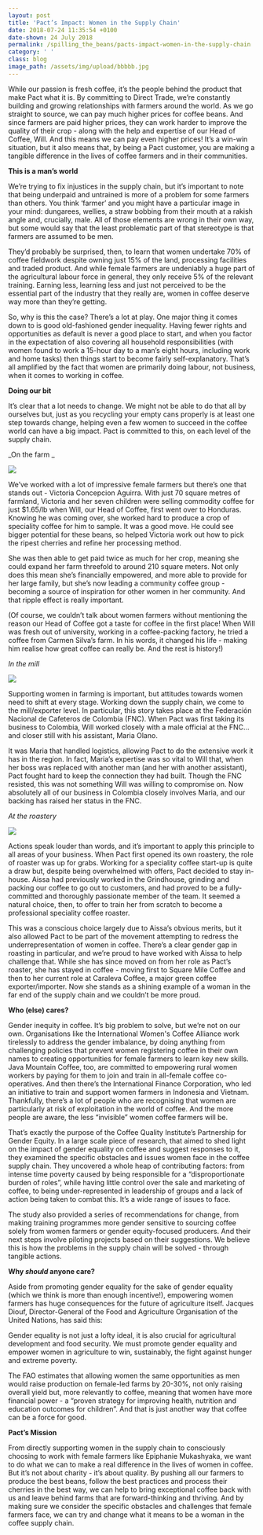 ```yaml
---
layout: post
title: 'Pact’s Impact: Women in the Supply Chain'
date: 2018-07-24 11:35:54 +0100
date-shown: 24 July 2018
permalink: /spilling_the_beans/pacts-impact-women-in-the-supply-chain
category: ' '
class: blog
image_path: /assets/img/upload/bbbbb.jpg
---
```

While our passion is fresh coffee, it’s the people behind the product that make Pact what it is. By committing to Direct Trade, we’re constantly building and growing relationships with farmers around the world. As we go straight to source, we can pay much higher prices for coffee beans. And since farmers are paid higher prices, they can work harder to improve the quality of their crop - along with the help and expertise of our Head of Coffee, Will. And this means we can pay even higher prices! It’s a win-win situation, but it also means that, by being a Pact customer, you are making a tangible difference in the lives of coffee farmers and in their communities.



**This is a man’s world**

We’re trying to fix injustices in the supply chain, but it’s important to note that being underpaid and untrained is more of a problem for some farmers than others. You think ‘farmer’ and you might have a particular image in your mind: dungarees, wellies, a straw bobbing from their mouth at a rakish angle and, crucially, male. All of those elements are wrong in their own way, but some would say that the least problematic part of that stereotype is that farmers are assumed to be men.

They’d probably be surprised, then, to learn that women undertake 70% of coffee fieldwork despite owning just 15% of the land, processing facilities and traded product. And while female farmers are undeniably a huge part of the agricultural labour force in general, they only receive 5% of the relevant training. Earning less, learning less and just not perceived to be the essential part of the industry that they really are, women in coffee deserve way more than they’re getting.

So, why is this the case? There’s a lot at play. One major thing it comes down to is good old-fashioned gender inequality. Having fewer rights and opportunities as default is never a good place to start, and when you factor in the expectation of also covering all household responsibilities (with women found to work a 15-hour day to a man’s eight hours, including work and home tasks) then things start to become fairly self-explanatory. That’s all amplified by the fact that women are primarily doing labour, not business, when it comes to working in coffee. 



**Doing our bit**

It’s clear that a lot needs to change. We might not be able to do that all by ourselves but, just as you recycling your empty cans properly is at least one step towards change, helping even a few women to succeed in the coffee world can have a big impact. Pact is committed to this, on each level of the supply chain.



_On the farm _

![](/assets/img/upload/bbbbb.jpg)

We’ve worked with a lot of impressive female farmers but there’s one that stands out - Victoria Concepcion Aguirra. With just 70 square metres of farmland, Victoria and her seven children were selling commodity coffee for just $1.65/lb when Will, our Head of Coffee, first went over to Honduras. Knowing he was coming over, she worked hard to produce a crop of speciality coffee for him to sample. It was a good move. He could see bigger potential for these beans, so helped Victoria work out how to pick the ripest cherries and refine her processing method.



She was then able to get paid twice as much for her crop, meaning she could expand her farm threefold to around 210 square meters. Not only does this mean she’s financially empowered, and more able to provide for her large family, but she’s now leading a community coffee group - becoming a source of inspiration for other women in her community. And that ripple effect is really important. 



(Of course, we couldn’t talk about women farmers without mentioning the reason our Head of Coffee got a taste for coffee in the first place! When Will was fresh out of university, working in a coffee-packing factory, he tried a coffee from Carmen Silva’s farm. In his words, it changed his life - making him realise how great coffee can really be. And the rest is history!)



_In the mill_

![](/assets/img/upload/img_4530.jpg)

Supporting women in farming is important, but attitudes towards women need to shift at every stage. Working down the supply chain, we come to the mill/exporter level. In particular, this story takes place at the Federación Nacional de Cafeteros de Colombia (FNC). When Pact was first taking its business to Colombia, Will worked closely with a male official at the FNC... and closer still with his assistant, Maria Olano. 

It was Maria that handled logistics, allowing Pact to do the extensive work it has in the region. In fact, Maria’s expertise was so vital to Will that, when her boss was replaced with another man (and her with another assistant), Pact fought hard to keep the connection they had built. Though the FNC resisted, this was not something Will was willing to compromise on. Now absolutely all of our business in Colombia closely involves Maria, and our backing has raised her status in the FNC.



_At the roastery_

![](/assets/img/upload/aissa-roasting-beans-cooler-1-2.jpg)

Actions speak louder than words, and it’s important to apply this principle to all areas of your business. When Pact first opened its own roastery, the role of roaster was up for grabs. Working for a speciality coffee start-up is quite a draw but, despite being overwhelmed with offers, Pact decided to stay in-house. Aissa had previously worked in the Grindhouse, grinding and packing our coffee to go out to customers, and had proved to be a fully-committed and thoroughly passionate member of the team. It seemed a natural choice, then, to offer to train her from scratch to become a professional speciality coffee roaster.



This was a conscious choice largely due to Aissa’s obvious merits, but it also allowed Pact to be part of the movement attempting to redress the underrepresentation of women in coffee. There’s a clear gender gap in roasting in particular, and we’re proud to have worked with Aissa to help challenge that. While she has since moved on from her role as Pact’s roaster, she has stayed in coffee - moving first to Square Mile Coffee and then to her current role at Caraleva Coffee, a major green coffee exporter/importer. Now she stands as a shining example of a woman in the far end of the supply chain and we couldn’t be more proud.



**Who (else) cares?**

Gender inequity in coffee. It’s big problem to solve, but we’re not on our own. Organisations like the International Women's Coffee Alliance work tirelessly to address the gender imbalance, by doing anything from challenging policies that prevent women registering coffee in their own names to creating opportunities for female farmers to learn key new skills. Java Mountain Coffee, too, are committed to empowering rural women workers by paying for them to join and train in all-female coffee co-operatives. And then there’s the International Finance Corporation, who led an initiative to train and support women farmers in Indonesia and Vietnam. Thankfully, there’s a lot of people who are recognising that women are particularly at risk of exploitation in the world of coffee. And the more people are aware, the less “invisible” women coffee farmers will be. 

That’s exactly the purpose of the Coffee Quality Institute’s Partnership for Gender Equity. In a large scale piece of research, that aimed to shed light on the impact of gender equality on coffee and suggest responses to it, they examined the specific obstacles and issues women face in the coffee supply chain. They uncovered a whole heap of contributing factors: from intense time poverty caused by being responsible for a “disproportionate burden of roles”, while having little control over the sale and marketing of coffee, to being under-represented in leadership of groups and a lack of action being taken to combat this. It’s a wide range of issues to face.

The study also provided a series of recommendations for change, from making training programmes more gender sensitive to sourcing coffee solely from women farmers or gender equity-focused producers. And their next steps involve piloting projects based on their suggestions. We believe this is how the problems in the supply chain will be solved - through tangible actions.



**Why _should_ anyone care?**

Aside from promoting gender equality for the sake of gender equality (which we think is more than enough incentive!), empowering women farmers has huge consequences for the future of agriculture itself. Jacques Diouf, Director-General of the Food and Agriculture Organisation of the United Nations, has said this:

Gender equality is not just a lofty ideal, it is also crucial for agricultural development and food security. We must promote gender equality and empower women in agriculture to win, sustainably, the fight against hunger and extreme poverty.

The FAO estimates that allowing women the same opportunities as men would raise production on female-led farms by 20-30%, not only raising overall yield but, more relevantly to coffee, meaning that women have more financial power - a “proven strategy for improving health, nutrition and education outcomes for children”. And that is just another way that coffee can be a force for good.



**Pact’s Mission**

From directly supporting women in the supply chain to consciously choosing to work with female farmers like Epiphanie Mukashyaka, we want to do what we can to make a real difference in the lives of women in coffee. But it’s not about charity - it’s about quality. By pushing all our farmers to produce the best beans, follow the best practices and process their cherries in the best way, we can help to bring exceptional coffee back with us and leave behind farms that are forward-thinking and thriving. And by making sure we consider the specific obstacles and challenges that female farmers face, we can try and change what it means to be a woman in the coffee supply chain.

